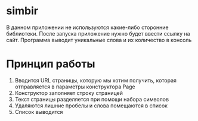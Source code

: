 # simbir
В данном приложении не используются какие-либо сторонние библиотеки. После запуска приложение нужно будет ввести ссылку на сайт. Программа выводит уникальные слова и их количество в консоль
# Принцип работы
1. Вводится URL страницы, которую мы хотим получить, которая отправляется в параметры конструктора Page
2. Конструктор заполняет строку страницей
3. Текст страницы разделяется при помощи набора символов
4. Удаляются лишние пробелы и слова помещаются в список
5. Список выводится
